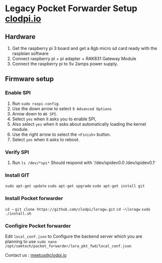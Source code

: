 
# Legacy Pocket Forwarder Setup   [clodpi.io](http://clodpi.io)

## Hardware
1) Get the raspberry pi 3 board and get a 8gb micro sd card ready with the raspbian software
2) Connect raspberry pi + pi adapter + RAK831 Gateway Module
3) Connect the raspberry pi to 5v 2amps power supply.

## Firmware setup

### Enable SPI
1) Run `sudo raspi-config`.
2) Use the down arrow to select `9 Advanced Options`
3) Arrow down to `A6 SPI`.
4) Select `yes` when it asks you to enable SPI,
5) Also select `yes` when it asks about automatically loading the kernel module.
6) Use the right arrow to select the `<Finish>` button. 
7) Select `yes` when it asks to reboot.

### Verify SPI
1) Run `ls /dev/*spi*` Should respond with '/dev/spidev0.0  /dev/spidev0.1'

### Install GIT
 `sudo apt-get update`
 `sudo apt-get upgrade`
 `sudo apt-get install git`

### Install Pocket forwarder
 `cd ~`
 `git clone https://github.com/clodpi/loragw.git`
 `cd ~\loragw`
 `sudo ./install.sh`

### Configire Pocket forwarder
 Edit `local_conf.json` to Configure the backend server which you are planning to use
 `sudo nano /opt/semtech/packet_forwarder/lora_pkt_fwd/local_conf.json`

 Contact us : meetus@clodpi.io

